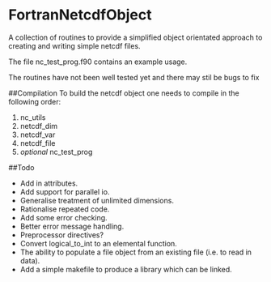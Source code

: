 FortranNetcdfObject
===================

A collection of routines to provide a simplified object orientated approach to creating and writing simple netcdf files.

The file nc_test_prog.f90 contains an example usage.

The routines have not been well tested yet and there may stil be bugs to fix

##Compilation
To build the netcdf object one needs to compile in the following order:

1. nc_utils
2. netcdf_dim
3. netcdf_var
4. netcdf_file
5. *optional* nc_test_prog


##Todo
* Add in attributes.
* Add support for parallel io.
* Generalise treatment of unlimited dimensions.
* Rationalise repeated code.
* Add some error checking.
* Better error message handling.
* Preprocessor directives?
* Convert logical_to_int to an elemental function.
* The ability to populate a file object from an existing file (i.e. to read in data).
* Add a simple makefile to produce a library which can be linked.
